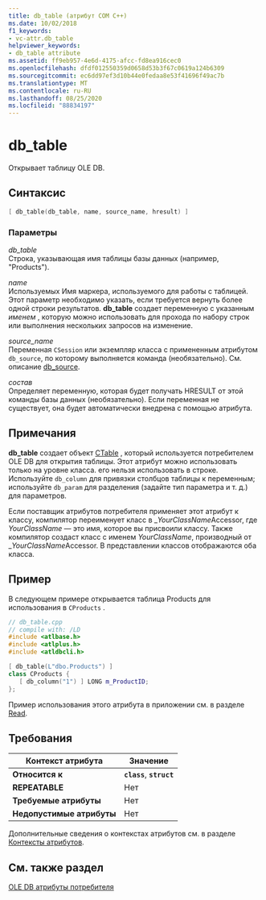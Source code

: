 ```yaml
---
title: db_table (атрибут COM C++)
ms.date: 10/02/2018
f1_keywords:
- vc-attr.db_table
helpviewer_keywords:
- db_table attribute
ms.assetid: ff9eb957-4e6d-4175-afcc-fd8ea916cec0
ms.openlocfilehash: dfdf012550359d0658d53b3f67c0619a124b6309
ms.sourcegitcommit: ec6dd97ef3d10b44e0fedaa8e53f41696f49ac7b
ms.translationtype: MT
ms.contentlocale: ru-RU
ms.lasthandoff: 08/25/2020
ms.locfileid: "88834197"
---
```

# <a name="db_table"></a>db_table

Открывает таблицу OLE DB.

## <a name="syntax"></a>Синтаксис

```cpp
[ db_table(db_table, name, source_name, hresult) ]
```

### <a name="parameters"></a>Параметры

*db_table*<br/>
Строка, указывающая имя таблицы базы данных (например, "Products").

*name*<br/>
Используемых Имя маркера, используемого для работы с таблицей. Этот параметр необходимо указать, если требуется вернуть более одной строки результатов. **db_table** создает переменную с указанным *именем* , которую можно использовать для прохода по набору строк или выполнения нескольких запросов на изменение.

*source_name*<br/>
Переменная `CSession` или экземпляр класса с примененным атрибутом `db_source`, по которому выполняется команда (необязательно). См. описание [db_source](db-source.md).

*состав*<br/>
Определяет переменную, которая будет получать HRESULT от этой команды базы данных (необязательно). Если переменная не существует, она будет автоматически внедрена с помощью атрибута.

## <a name="remarks"></a>Примечания

**db_table** создает объект [CTable](../../data/oledb/ctable-class.md) , который используется потребителем OLE DB для открытия таблицы. Этот атрибут можно использовать только на уровне класса. его нельзя использовать в строке. Используйте `db_column` для привязки столбцов таблицы к переменным; используйте `db_param` для разделения (задайте тип параметра и т. д.) для параметров.

Если поставщик атрибутов потребителя применяет этот атрибут к классу, компилятор переименует класс в \_*YourClassName*Accessor, где *YourClassName* — это имя, которое вы присвоили классу. Также компилятор создаст класс с именем *YourClassName*, производный от \_*YourClassName*Accessor.  В представлении классов отображаются оба класса.

## <a name="example"></a>Пример

В следующем примере открывается таблица Products для использования в `CProducts` .

```cpp
// db_table.cpp
// compile with: /LD
#include <atlbase.h>
#include <atlplus.h>
#include <atldbcli.h>

[ db_table(L"dbo.Products") ]
class CProducts {
   [ db_column("1") ] LONG m_ProductID;
};
```

Пример использования этого атрибута в приложении см. в разделе [Read](https://github.com/Microsoft/VCSamples/tree/master/VC2010Samples/ATL/OLEDB/Consumer).

## <a name="requirements"></a>Требования

| Контекст атрибута | Значение |
|-|-|
|**Относится к**|**`class`**, **`struct`**|
|**REPEATABLE**|Нет|
|**Требуемые атрибуты**|Нет|
|**Недопустимые атрибуты**|Нет|

Дополнительные сведения о контекстах атрибутов см. в разделе [Контексты атрибутов](cpp-attributes-com-net.md#contexts).

## <a name="see-also"></a>См. также раздел

[OLE DB атрибуты потребителя](ole-db-consumer-attributes.md)
